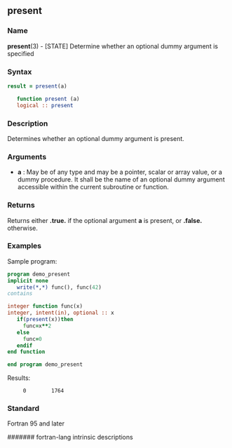 ## present
### __Name__

__present__(3) - [STATE\] Determine whether an optional dummy argument
                 is specified

### __Syntax__
```fortran
result = present(a)

   function present (a)
   logical :: present
```
### __Description__

Determines whether an optional dummy argument is present.

### __Arguments__

  - __a__
    : May be of any type and may be a pointer, scalar or array value,
    or a dummy procedure. It shall be the name of an optional dummy
    argument accessible within the current subroutine or function.

### __Returns__

Returns either __.true.__ if the optional argument __a__ is present,
or __.false.__ otherwise.

### __Examples__

Sample program:

```fortran
program demo_present
implicit none
   write(*,*) func(), func(42)
contains

integer function func(x)
integer, intent(in), optional :: x
   if(present(x))then
     func=x**2
   else
     func=0
   endif
end function

end program demo_present
```
  Results:
```text
     0        1764
```

### __Standard__

Fortran 95 and later

####### fortran-lang intrinsic descriptions
